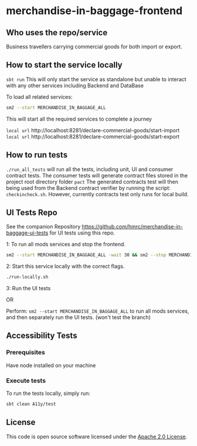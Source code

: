 # merchandise-in-baggage-frontend

## Who uses the repo/service

Business travellers carrying commercial goods for both import or export.

## How to start the service locally

`sbt run` This will only start the service as standalone but unable to interact with any other services including Backend and DataBase

To load all related services:

```bash
sm2 --start MERCHANDISE_IN_BAGGAGE_ALL
```

This will start all the required services to complete a journey

`local url` http://localhost:8281/declare-commercial-goods/start-import
`local url` http://localhost:8281/declare-commercial-goods/start-export

## How to run tests

`./run_all_tests` will run all the tests, including unit, UI and consumer contract tests. The consumer tests will generate
contract files stored in the project root directory folder `pact`
The generated contracts test will then being used from the Backend contract verifier by running the script:
`checkincheck.sh`. However, currently contracts test only runs for local build.

## UI Tests Repo

See the companion Repository https://github.com/hmrc/merchandise-in-baggage-ui-tests for UI tests using this repo.

1: To run all mods services and stop the frontend.

```bash
sm2 --start MERCHANDISE_IN_BAGGAGE_ALL -wait 30 && sm2 --stop MERCHANDISE_IN_BAGGAGE_FRONTEND
```

2: Start this service locally with the correct flags.

```bash
./run-locally.sh
```

3: Run the UI tests

OR

Perform: `sm2 --start MERCHANDISE_IN_BAGGAGE_ALL` to run all mods services, and then separately run the UI tests.
(won't test the branch)

## Accessibility Tests

### Prerequisites
Have node installed on your machine

### Execute tests
To run the tests locally, simply run:
```bash
sbt clean A11y/test
```

## License

This code is open source software licensed under the [Apache 2.0 License]("http://www.apache.org/licenses/LICENSE-2.0.html").
